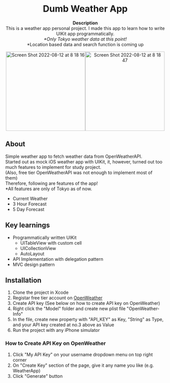<h1 align="center">Dumb Weather App</h1>
<p align="center"><strong>Description</strong>
<br>This is a weather app personal project. I made this app to learn how to write UIKit app programmatically.
<br><em>*Only Tokyo weather data at this point!</em>
<br>*Location based data and search function is coming up</p>
<div align="center"><img width="250" alt="Screen Shot 2022-08-12 at 8 18 16" src="https://user-images.githubusercontent.com/49153094/184258130-596a1767-66f8-46e9-a730-aeccd7834a65.png"></img><img width="250" alt="Screen Shot 2022-08-12 at 8 18 47" src="https://user-images.githubusercontent.com/49153094/184258219-4a99806a-198b-4c76-9357-58dea174c6e7.png">
</div>
<h2>About</h2>

Simple weather app to fetch weather data from OpenWeatherAPI. <br/>
Started out as mock iOS weather app with UIKit, it, however, turned out too much features to implement for study project. <br/>
(Also, free tier OpenWeatherAPI was not enough to implement most of them)<br/>
Therefore, following are features of the app!<br/>
*All features are only of Tokyo as of now.<br/>
- Current Weather
- 3 Hour Forecast
- 5 Day Forecast

<h2>Key learnings</h2>

- Programmatically written UIKit
  - UITableView with custom cell
  - UICollectionView
  - AutoLayout
- API Implementation with delegation pattern
- MVC design pattern

<h2>Installation</h2>

1. Clone the project in Xcode
2. Registar free tier account on <a href="https://openweathermap.org/">OpenWeather</a>
3. Create API key (See below on how to create API key on OpenWeather)
4. Right click the "Model" folder and create new plist file "OpenWeather-Info"
5. In the file, create new property with "API_KEY" as Key, "String" as Type, and your API key created at no.3 above as Value
6. Run the project with any iPhone simulator

<h3>How to Create API Key on OpenWeather</h3>

1. Click "My API Key" on your username dropdown menu on top right corner
2. On "Create Key" section of the page, give it any name you like (e.g. WeatherApp)
3. Click "Generate" button
